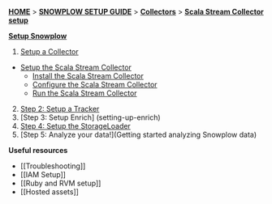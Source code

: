 [**HOME**](Home) > [**SNOWPLOW SETUP GUIDE**](setting-up-snowplow) > [**Collectors**](Setting-up-a-Collector) > [**Scala Stream Collector setup**](Setting-up-the-Scala-Stream-Collector)

[**Setup Snowplow**](Setting-up-Snowplow)  

1. [Setup a Collector](setting-up-a-Collector)  
  - [Setup the Scala Stream Collector](Setting-up-the-Scala-Stream-Collector)     
    - [Install the Scala Stream Collector](Install-the-Scala-Stream-Collector)
    - [Configure the Scala Stream Collector](Configure-the-Scala-Stream-Collector)
    - [Run the Scala Stream Collector](Run-the-Scala-Stream-Collector)
2. [Step 2: Setup a Tracker](setting-up-a-tracker)  
3. [Step 3: Setup Enrich] (setting-up-enrich)  
4. [Step 4: Setup the StorageLoader](setting-up-storageloader)  
5. [Step 5: Analyze your data!](Getting started analyzing Snowplow data)  

**Useful resources**  

- [[Troubleshooting]]  
- [[IAM Setup]]  
- [[Ruby and RVM setup]]  
- [[Hosted assets]] 
